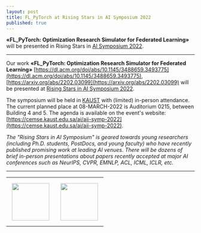 ```yaml
---
layout: post
title: FL_PyTorch at Rising Stars in AI Symposium 2022
published: true
---
```


**«FL_PyTorch: Optimization Research Simulator for Federated Learning»** will be presented in Rising Stars in [AI Symposium 2022](https://cemse.kaust.edu.sa/ai/aii-symp-2022).

---

Our work **«FL_PyTorch: Optimization Research Simulator for Federated Learning»** [https://dl.acm.org/doi/abs/10.1145/3488659.3493775](https://dl.acm.org/doi/abs/10.1145/3488659.3493775), [https://arxiv.org/abs/2202.03099](https://arxiv.org/abs/2202.03099) will be presented at [Rising Stars in AI Symposium 2022](https://cemse.kaust.edu.sa/ai/aii-symp-2022).

The symposium will be held in [KAUST](https://cemse.kaust.edu.sa/) with (limited) in-person attendance. The current planned place at 08-MARCH-2022 is Auditorium 0215, between Building 4 and 5. The agenda is available on the event's website: [https://cemse.kaust.edu.sa/ai/aii-symp-2022](https://cemse.kaust.edu.sa/ai/aii-symp-2022).


*The "Rising Stars in AI Symposium" is geared towards young researchers (including Ph.D. students, PostDocs, and young faculty) who have recently published promising work at leading AI venues. There will be dozens of brief in-person presentations about papers recently accepted at major AI conferences such as NeurIPS, CVPR, EMNLP, ACL, ICML, ICLR, etc.*

---

<table>
<tr>
<td style="padding: 15px"> <img height="100px" src="https://burlachenkok.github.io/materials/KAUST-logo.png"/> </td> 
<td style="padding: 15px"> <img height="100px" src="https://burlachenkok.github.io/materials/kaust_ai_symposium_2022.jpg"/> </td> 
</tr>
</table>

